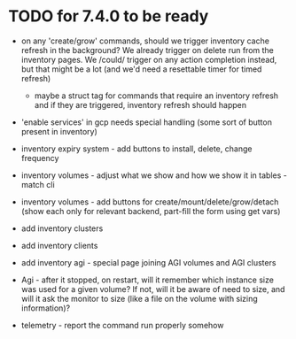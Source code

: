 # TODO for 7.4.0 to be ready

* on any 'create/grow' commands, should we trigger inventory cache refresh in the background? We already trigger on delete run from the inventory pages. We /could/ trigger on any action completion instead, but that might be a lot (and we'd need a resettable timer for timed refresh)
  * maybe a struct tag for commands that require an inventory refresh and if they are triggered, inventory refresh should happen
* 'enable services' in gcp needs special handling (some sort of button present in inventory)
* inventory expiry system - add buttons to install, delete, change frequency
* inventory volumes - adjust what we show and how we show it in tables - match cli
* inventory volumes - add buttons for create/mount/delete/grow/detach (show each only for relevant backend, part-fill the form using get vars)

* add inventory clusters
* add inventory clients
* add inventory agi - special page joining AGI volumes and AGI clusters

* Agi - after it stopped, on restart, will it remember which instance size was used for a given volume? If not, will it be aware of need to size, and will it ask the monitor to size (like a file on the volume with sizing information)?
* telemetry - report the command run properly somehow
